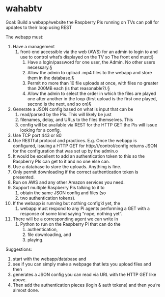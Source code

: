 # wahabtv
Goal: Build a webapp/website the Raspberry Pis running on TVs can poll for updates to their loop using REST

The webapp must:
1. Have a management
    1. front-end accessible via the web (AWS) for an admin to login to and use to control what’s displayed on the TV so   The front end must:§
        1. Have a login/password for one user, the Admin. No other users necessary.§
        2. Allow the admin to upload .mp4 files to the webapp and store them in the database.§
        3. Permit no more than 10  file uploads at once, with files no greater than 200MB each (is that reasonable?).§
        4. Allow the admin to select the order in which the files are played one after another in the loop (first upload is the first one played, second is the next, and so on)§
2. Generate a JSON config based on what is input that can be
    1. read/parsed by the Pis. This will likely be just
    2. filenames, delay, and URLs to the files themselves. This
    3. config will be available via REST for the HTTP GET the Pis will issue looking for a config.
3. Use TCP port 443 or 80
4. Use RESTful protocol and practices. E.g. Once the webapp is configured, issuing a HTTP GET for http://<tvserver>/control/config returns JSON for the configuration that was set up by the admin.o   
5. It would be excellent to add an authentication token to this so the Raspberry PIs can get to it and no one else can.
6. Use a database to store the uploads. Anything is fine.
7. Only permit downloading if the correct authentication token is presented.
8. Run on AWS and any other Amazon services you need.
9. Support multiple Raspberry Pis talking to it to
    1. obtain the same JSON config and files (so
    2. two authentication tokens).
10. If the webapp is running but nothing config’d yet, the
    1. webapp must respond to any Pi agents performing a GET with a response of some kind saying “nope, nothing yet”.
11. There will be a corresponding agent we can write in
    1. Python to run on the Raspberry Pi that can do the
        1. authentication,
        2. file downloading, and
        3. playing.

Suggestions:
1. start with the webapp/database and
2. see if you can simply make a webpage that lets you upload files and then
3. generates a JSON config you can read via URL with the HTTP GET like above.
4. Then add the authentication pieces (login & auth tokens) and then you’re almost done.
